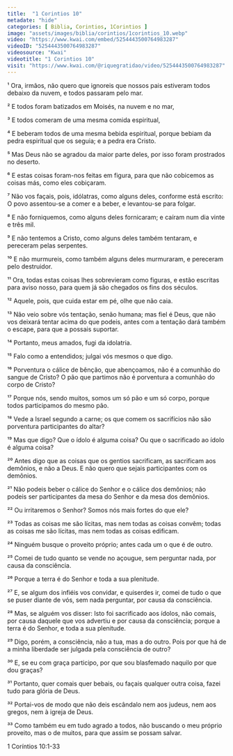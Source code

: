 ```yaml
---
title:  "1 Corintios 10"
metadate: "hide"
categories: [ Biblia, Corintios, 1Corintios ]
image: "assets/images/biblia/corintios/1corintios_10.webp"
video: "https://www.kwai.com/embed/5254443500764983287"
videoID: "5254443500764983287"
videosource: "Kwai"
videotitle: "1 Corintios 10"
visit: "https://www.kwai.com/@riquegratidao/video/5254443500764983287"
---
```




¹ Ora, irmãos, não quero que ignoreis que nossos pais estiveram todos debaixo da nuvem, e todos passaram pelo mar.

² E todos foram batizados em Moisés, na nuvem e no mar,

³ E todos comeram de uma mesma comida espiritual,

⁴ E beberam todos de uma mesma bebida espiritual, porque bebiam da pedra espiritual que os seguia; e a pedra era Cristo.

⁵ Mas Deus não se agradou da maior parte deles, por isso foram prostrados no deserto.

⁶ E estas coisas foram-nos feitas em figura, para que não cobicemos as coisas más, como eles cobiçaram.

⁷ Não vos façais, pois, idólatras, como alguns deles, conforme está escrito: O povo assentou-se a comer e a beber, e levantou-se para folgar.

⁸ E não forniquemos, como alguns deles fornicaram; e caíram num dia vinte e três mil.

⁹ E não tentemos a Cristo, como alguns deles também tentaram, e pereceram pelas serpentes.

¹⁰ E não murmureis, como também alguns deles murmuraram, e pereceram pelo destruidor.

¹¹ Ora, todas estas coisas lhes sobrevieram como figuras, e estão escritas para aviso nosso, para quem já são chegados os fins dos séculos.

¹² Aquele, pois, que cuida estar em pé, olhe que não caia.

¹³ Não veio sobre vós tentação, senão humana; mas fiel é Deus, que não vos deixará tentar acima do que podeis, antes com a tentação dará também o escape, para que a possais suportar.

¹⁴ Portanto, meus amados, fugi da idolatria.

¹⁵ Falo como a entendidos; julgai vós mesmos o que digo.

¹⁶ Porventura o cálice de bênção, que abençoamos, não é a comunhão do sangue de Cristo? O pão que partimos não é porventura a comunhão do corpo de Cristo?

¹⁷ Porque nós, sendo muitos, somos um só pão e um só corpo, porque todos participamos do mesmo pão.

¹⁸ Vede a Israel segundo a carne; os que comem os sacrifícios não são porventura participantes do altar?

¹⁹ Mas que digo? Que o ídolo é alguma coisa? Ou que o sacrificado ao ídolo é alguma coisa?

²⁰ Antes digo que as coisas que os gentios sacrificam, as sacrificam aos demônios, e não a Deus. E não quero que sejais participantes com os demônios.

²¹ Não podeis beber o cálice do Senhor e o cálice dos demônios; não podeis ser participantes da mesa do Senhor e da mesa dos demônios.

²² Ou irritaremos o Senhor? Somos nós mais fortes do que ele?

²³ Todas as coisas me são lícitas, mas nem todas as coisas convêm; todas as coisas me são lícitas, mas nem todas as coisas edificam.

²⁴ Ninguém busque o proveito próprio; antes cada um o que é de outro.

²⁵ Comei de tudo quanto se vende no açougue, sem perguntar nada, por causa da consciência.

²⁶ Porque a terra é do Senhor e toda a sua plenitude.

²⁷ E, se algum dos infiéis vos convidar, e quiserdes ir, comei de tudo o que se puser diante de vós, sem nada perguntar, por causa da consciência.

²⁸ Mas, se alguém vos disser: Isto foi sacrificado aos ídolos, não comais, por causa daquele que vos advertiu e por causa da consciência; porque a terra é do Senhor, e toda a sua plenitude.

²⁹ Digo, porém, a consciência, não a tua, mas a do outro. Pois por que há de a minha liberdade ser julgada pela consciência de outro?

³⁰ E, se eu com graça participo, por que sou blasfemado naquilo por que dou graças?

³¹ Portanto, quer comais quer bebais, ou façais qualquer outra coisa, fazei tudo para glória de Deus.

³² Portai-vos de modo que não deis escândalo nem aos judeus, nem aos gregos, nem à igreja de Deus.

³³ Como também eu em tudo agrado a todos, não buscando o meu próprio proveito, mas o de muitos, para que assim se possam salvar. 






1 Coríntios 10:1-33


